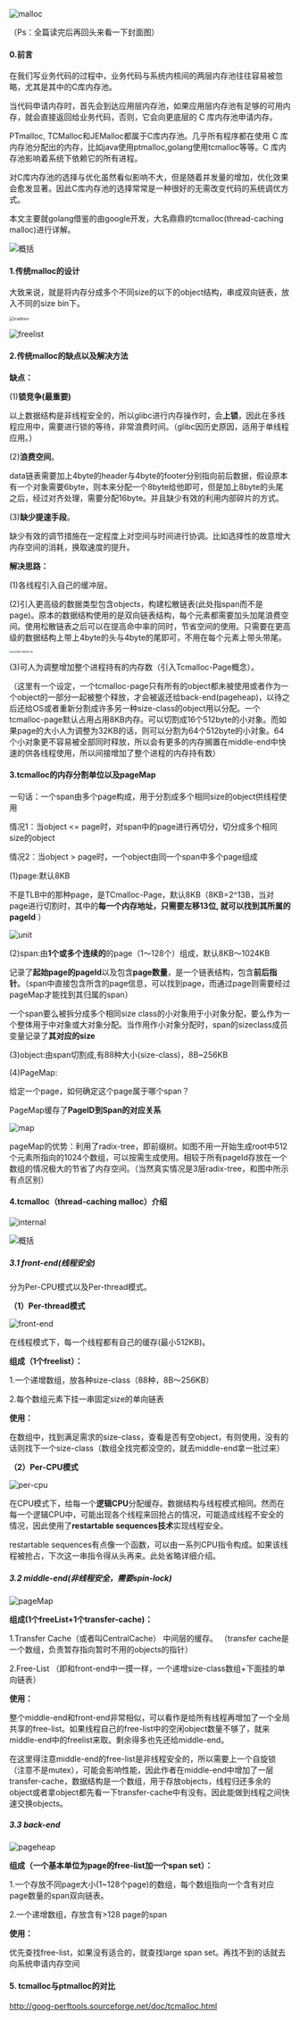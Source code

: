 

![malloc](https://raw.githubusercontent.com/lcylichenyi/markdownImage/master/tcmalloc/12c2431c5746c32a5e9030ecaa2f076f492afef8.png)

（Ps：全篇读完后再回头来看一下封面图）

#### 0.前言

在我们写业务代码的过程中，业务代码与系统内核间的两层内存池往往容易被忽略，尤其是其中的C库内存池。

当代码申请内存时，首先会到达应用层内存池，如果应用层内存池有足够的可用内存，就会直接返回给业务代码，否则，它会向更底层的 C 库内存池申请内存。

PTmalloc, TCMalloc和JEMalloc都属于C库内存池。几乎所有程序都在使用 C 库内存池分配出的内存，比如java使用ptmalloc,golang使用tcmalloc等等。C 库内存池影响着系统下依赖它的所有进程。

对C库内存池的选择与优化虽然看似影响不大，但是随着并发量的增加，优化效果会愈发显著。因此C库内存池的选择常常是一种很好的无需改变代码的系统调优方式。

本文主要就golang借鉴的由google开发，大名鼎鼎的tcmalloc(thread-caching malloc)进行详解。



![概括](https://raw.githubusercontent.com/lcylichenyi/markdownImage/master/tcmalloc/893edd82d03c628fae83b95bd4fbba6a.jpg)





#### 1.传统malloc的设计

大致来说，就是将内存分成多个不同size的以下的object结构，串成双向链表，放入不同的size bin下。

<img src="https://raw.githubusercontent.com/lcylichenyi/markdownImage/master/tcmalloc/Lark20200724111123.png" alt="tradition" style="zoom:50%;" />



![freelist](https://raw.githubusercontent.com/lcylichenyi/markdownImage/master/tcmalloc/Lark20200723132010.png)





#### 2.传统malloc的缺点以及解决方法

**缺点：**

(1)**锁竞争(最重要)**

以上数据结构是非线程安全的，所以glibc进行内存操作时，会**上锁**，因此在多线程应用中，需要进行锁的等待，非常浪费时间。（glibc因历史原因，适用于单线程应用。）

(2)**浪费空间**。

data链表需要加上4byte的header与4byte的footer分别指向前后数据，假设原本有一个对象需要6byte，则本来分配一个8byte给他即可，但是加上8byte的头尾之后，经过对齐处理，需要分配16byte。并且缺少有效的利用内部碎片的方式。

(3)**缺少提速手段**。

缺少有效的调节措施在一定程度上对空间与时间进行协调。比如选择性的故意增大内存空间的消耗，换取速度的提升。



**解决思路：**

(1)各线程引入自己的缓冲层。

(2)引入更高级的数据类型包含objects，构建松散链表(此处指span而不是page)。原本的数据结构使用的是双向链表结构，每个元素都需要加头加尾浪费空间。使用松散链表之后可以在提高命中率的同时，节省空间的使用。只需要在更高级的数据结构上带上4byte的头与4byte的尾即可，不用在每个元素上带头带尾。

<img src="https://raw.githubusercontent.com/lcylichenyi/markdownImage/master/tcmalloc/unrolled-linked-list.jpg" alt="unrolled-linked-list" style="zoom:30%;" />

(3)可人为调整增加整个进程持有的内存数（引入Tcmalloc-Page概念）。

（这里有一个设定，一个tcmalloc-page只有所有的object都未被使用或者作为一个object的一部分一起被整个释放，才会被返还给back-end(pageheap)，以待之后还给OS或者重新分割成许多另一种size-class的object用以分配。一个tcmalloc-page默认占用占用8KB内存。可以切割成16个512byte的小对象。而如果page的大小人为调整为32KB的话，则可以分割为64个512byte的小对象。64个小对象更不容易被全部同时释放，所以会有更多的内存搁置在middle-end中快速的供各线程使用，所以间接增加了整个进程的内存持有数）



#### 3.tcmalloc的内存分割单位以及pageMap

一句话：一个span由多个page构成，用于分割成多个相同size的object供线程使用

情况1：当object <= page时，对span中的page进行再切分，切分成多个相同size的object

情况2：当object  >  page时，一个object由同一个span中多个page组成





(1)page:默认8KB

不是TLB中的那种page，是TCmalloc-Page，默认8KB（8KB=2^13B，当对page进行切割时，其中的**每一个内存地址，只需要左移13位, 就可以找到其所属的pageId** ）

![unit](https://raw.githubusercontent.com/lcylichenyi/markdownImage/master/tcmalloc/c54e.png)

(2)span:由**1个或多个连续的**的page（1～128个）组成，默认8KB～1024KB

记录了**起始page的pageId**以及包含**page数量**，是一个链表结构，包含**前后指针**。（span中直接包含所含的page信息，可以找到page，而通过page则需要经过pageMap才能找到其归属的span）

一个span要么被拆分成多个相同size class的小对象用于小对象分配，要么作为一个整体用于中对象或大对象分配。当作用作小对象分配时，span的sizeclass成员变量记录了**其对应的size**

(3)object:由span切割成,有88种大小(size-class)，8B~256KB

(4)PageMap:

给定一个page，如何确定这个page属于哪个span？

PageMap缓存了**PageID到Span的对应关系**

![map](https://raw.githubusercontent.com/lcylichenyi/markdownImage/master/tcmalloc/95d2.png)



pageMap的优势：利用了radix-tree，即前缀树。如图不用一开始生成root中512个元素所指向的1024个数组，可以按需生成使用。相较于所有pageId存放在一个数组的情况极大的节省了内存空间。（当然真实情况是3层radix-tree，和图中所示有点区别）



#### 4.tcmalloc（thread-caching malloc）介绍

![internal](https://raw.githubusercontent.com/lcylichenyi/markdownImage/master/tcmalloc/tcmalloc_internals.png)



![概括](https://raw.githubusercontent.com/lcylichenyi/markdownImage/master/tcmalloc/1e4e.jpg)



##### 3.1 front-end(线程安全)

分为Per-CPU模式以及Per-thread模式。

**（1）Per-thread模式**

![front-end](https://raw.githubusercontent.com/lcylichenyi/markdownImage/master/tcmalloc/a70.png)

在线程模式下，每一个线程都有自己的缓存(最小512KB)。

**组成（1个freelist）：**

1.一个递增数组，放各种size-class（88种，8B～256KB）

2.每个数组元素下挂一串固定size的单向链表



**使用：**

在数组中，找到满足需求的size-class，查看是否有空object，有则使用，没有的话则找下一个size-class（数组全找完都没空的，就去middle-end拿一批过来）



**（2）Per-CPU模式**

![per-cpu](https://raw.githubusercontent.com/lcylichenyi/markdownImage/master/tcmalloc/per-cpu-cache-internals.png)



在CPU模式下，给每一个**逻辑CPU**分配缓存。数据结构与线程模式相同。然而在每一个逻辑CPU中，可能出现各个线程来回抢占的情况，可能造成线程不安全的情况，因此使用了**restartable sequences技术**实现线程安全。

restartable sequences有点像一个函数，可以由一系列CPU指令构成。如果该线程被抢占，下次这一串指令得从头再来。此处省略详细介绍。



##### 3.2 middle-end(非线程安全，需要spin-lock)

![pageMap](https://raw.githubusercontent.com/lcylichenyi/markdownImage/master/tcmalloc/f821.png)

**组成(1个freeList+1个transfer-cache)：**

1.Transfer Cache（或者叫CentralCache） 中间层的缓存。  （transfer cache是一个数组，负责暂存指向暂时不用的objects的指针）

2.Free-List （即和front-end中一摸一样，一个递增size-class数组+下面挂的单向链表）



**使用：**

整个middle-end和front-end非常相似，可以看作是给所有线程再增加了一个全局共享的free-list。如果线程自己的free-list中的空闲object数量不够了，就来middle-end中的freelist来取。剩余得多也先还给middle-end。

在这里得注意middle-end的free-list是非线程安全的，所以需要上一个自旋锁（注意不是mutex），可能会影响性能，因此作者在middle-end中增加了一层transfer-cache，数据结构是一个数组，用于存放objects，线程归还多余的object或者拿object都先看一下transfer-cache中有没有。因此能做到线程之间快速交换objects。





##### 3.3 back-end

![pageheap](https://raw.githubusercontent.com/lcylichenyi/markdownImage/master/tcmalloc/51ba.png)

**组成（一个基本单位为page的free-list加一个span set）：**

1.一个存放不同page大小(1~128个page)的数组，每个数组指向一个含有对应page数量的span双向链表。

2.一个递增数组，存放含有>128 page的span



**使用：**

优先查找free-list，如果没有适合的，就查找large span set。再找不到的话就去向系统申请内存空间





#### 5. tcmalloc与ptmalloc的对比

http://goog-perftools.sourceforge.net/doc/tcmalloc.html































